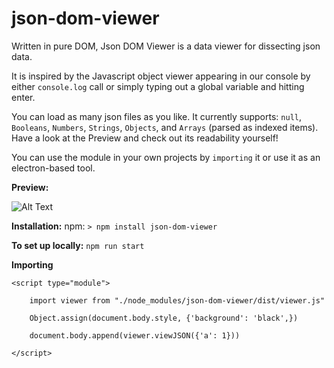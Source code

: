 # json-dom-viewer

Written in pure DOM, Json DOM Viewer is a data viewer for dissecting json data.

It is inspired by the Javascript object viewer appearing in our console by either `console.log` call or simply typing out a global variable and hitting enter.

You can load as many json files as you like. It currently supports: `null`, `Booleans`, `Numbers`, `Strings`, `Objects`, and `Arrays` (parsed as indexed items). Have a look at the Preview and check out its readability yourself!

You can use the module in your own projects by `importing` it or use it as an electron-based tool.


**Preview:**

![Alt Text](https://raw.githubusercontent.com/BeAllAround/json-viewer/main/Preview.gif)

**Installation:**
        npm: `> npm install json-dom-viewer`

**To set up locally:** 
        `npm run start`
        
**Importing**

``<script type="module">``

        import viewer from "./node_modules/json-dom-viewer/dist/viewer.js"
        
        Object.assign(document.body.style, {'background': 'black',})
        
        document.body.append(viewer.viewJSON({'a': 1}))
        
``</script>``
